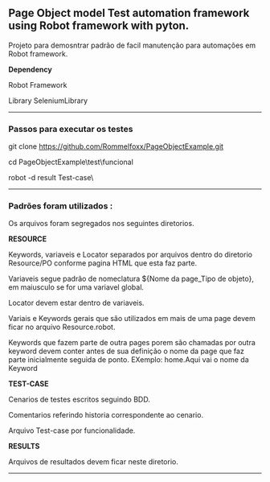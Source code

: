 
## Page Object model Test automation framework using Robot framework with pyton.

Projeto para demosntrar padrão de facil manutenção para automações em Robot framework. 

<b>Dependency</b>

Robot Framework

Library SeleniumLibrary

------------------------------------------------------------------------------------------------------------------------------
### Passos para executar os testes

git clone https://github.com/Rommelfoxx/PageObjectExample.git

cd PageObjectExample\test\funcional

robot -d result Test-case\

------------------------------------------------------------------------------------------------------------------------------
### Padrões foram utilizados : 
Os arquivos foram segregados nos seguintes diretorios. 

<b>RESOURCE</b>

Keywords, variaveis e Locator separados por arquivos dentro do diretorio Resource/PO conforme pagina HTML que esta faz parte.

Variaveis segue padrão de nomeclatura ${Nome da page_Tipo de objeto}, em maiusculo se for uma variavel global. 

Locator devem estar dentro de variaveis.

Variais e Keywords gerais que são utilizados em mais de uma page devem ficar no arquivo Resource.robot.

Keywords que fazem parte de outra pages porem são chamadas por outra keyword devem conter antes de sua definição o nome da page que faz parte inicialmente seguida de ponto.
  EXemplo: home.Aqui vai o nome da Keyword

<b>TEST-CASE</b>

Cenarios de testes escritos seguindo BDD.

Comentarios referindo historia correspondente ao cenario.

Arquivo Test-case por funcionalidade.

<b>RESULTS</b>

Arquivos de resultados devem ficar neste diretorio. 

------------------------------------------------------------------------------------------------------------------------------
